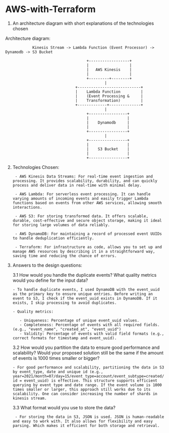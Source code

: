 # AWS-with-Terraform

1. An architecture diagram with short explanations of the technologies chosen

Architecture diagram:

                Kinesis Stream -> Lambda Function (Event Processor) -> Dynamodb -> S3 Bucket
                                                                        
                                        +------------------+           
                                        |                  |           
                                        |   AWS Kinesis    |           
                                        |                  |           
                                        +---------+--------+           
                                                |                      
                                   +----------------------------+      
                                   |    Lambda Function         |      
                                   |    (Event Processing &     |      
                                   |    Transformation)         |      
                                   +-------------+--------------+      
                                                |   
                                        +-----------------+             
                                        |                 |             
                                        |    Dynamodb     |             
                                        |                 |             
                                        +-----------------+   
                                                |                  
                                        +-----------------+             
                                        |                 |             
                                        |    S3 Bucket    |             
                                        |                 |             
                                        +-----------------+             

2. Technologies Chosen:

        - AWS Kinesis Data Streams: For real-time event ingestion and processing. It provides scalability, durability, and can quickly process and deliver data in real-time with minimal delay.

        - AWS Lambda: For serverless event processing. It can handle varying amounts of incoming events and easily trigger Lambda functions based on events from other AWS services, allowing smooth interactions.

        - AWS S3: For storing transformed data. It offers scalable, durable, cost-effective and secure object storage, making it ideal for storing large volumes of data reliably.

        - AWS DynamoDB: For maintaining a record of processed event UUIDs to handle deduplication efficiently.

        - Terraform: For infrastructure as code, allows you to set up and manage AWS resources by describing it in a straightforward way, saving time and reducing the chance of errors.



3. Answers to the design questions:

    3.1 How would you handle the duplicate events? What quality metrics would you define for the input data?

       - To handle duplicate events, I used DynamoDB with the event_uuid as the primary key to ensure unique entries. Before writing an event to S3, I check if the event_uuid exists in DynamoDB. If it exists, I skip processing to avoid duplicates.

       - Quality metrics:

          - Uniqueness: Percentage of unique event_uuid values.
          - Completeness: Percentage of events with all required fields. (e.g., "event_name", "created_at", "event_uuid")
          - Validity: Percentage of events with valid field formats (e.g., correct formats for timestamp and event_uuid).


   3.2 How would you partition the data to ensure good performance and scalability? Would your proposed solution still be the same if the amount of events is 1000 times smaller or bigger?

       - For good performance and scalability, partitioning the data in S3 by event_type, date and unique id (e.g., year=2021/month=07/day=15/event_type=account/event_subtype=created/unique id = event_uuid) is effective. This structure supports efficient querying by event type and date range. If the event volume is 1000 times smaller or larger, this approach still works due to its scalability. One can consider increasing the number of shards in kinesis stream.
                

   3.3 What format would you use to store the data?

        - For storing the data in S3, JSON is used. JSON is human-readable and easy to work with. It also allows for flexibility and easy parsing. Which makes it efficient for both storage and retrieval.
